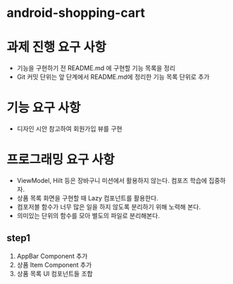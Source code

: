 # android-shopping-cart

# 과제 진행 요구 사항
- 기능을 구현하기 전 README.md 에 구현할 기능 목록을 정리
- Git 커밋 단위는 앞 단계에서 README.md에 정리한 기능 목록 단위로 추가

# 기능 요구 사항
- 디자인 시안 참고하여 회원가입 뷰를 구현

# 프로그래밍 요구 사항

- ViewModel, Hilt 등은 장바구니 미션에서 활용하지 않는다. 컴포즈 학습에 집중하자.
- 상품 목록 화면을 구현할 때 Lazy 컴포넌트를 활용한다.
- 컴포저블 함수가 너무 많은 일을 하지 않도록 분리하기 위해 노력해 본다.
- 의미있는 단위의 함수를 모아 별도의 파일로 분리해본다.

## step1
1. AppBar Component 추가
2. 상품 Item Component 추가
3. 상품 목록 UI 컴포넌트들 조합